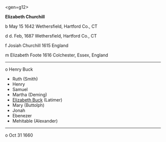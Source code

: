 <gen=g12>

<b>Elizabeth Churchill</b>

b May 15 1642 Wethersfield, Hartford Co., CT

d d. Feb, 1687 Wethersfield, Hartford Co., CT

f Josiah Churchill 1615 England

m Elizabeth Foote 1616 Colchester, Essex, England

<hr>

o Henry Buck

- Ruth (Smith)
- Henry
- Samuel
- Martha (Deming)
- [Elizabeth Buck](../g11/elizabeth_buck.md) (Latimer)
- Mary (Buttolph)
- Jonah
- Ebenezer
- Mehitable (Alexander)

<hr>

o Oct 31 1660
